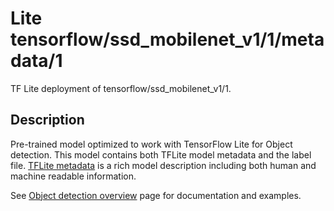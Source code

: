 # Lite tensorflow/ssd_mobilenet_v1/1/metadata/1
TF Lite deployment of tensorflow/ssd_mobilenet_v1/1.

<!-- parent-model: tensorflow/ssd_mobilenet_v1/1 -->

## Description
Pre-trained model optimized to work with TensorFlow Lite for Object detection.
This model contains both TFLite model metadata and the label file.
[TFLite metadata](https://www.tensorflow.org/lite/convert/metadata) is a rich
model description including both human and machine readable information.

See [Object detection overview](https://www.tensorflow.org/lite/models/object_detection/overview)
page for documentation and examples.

